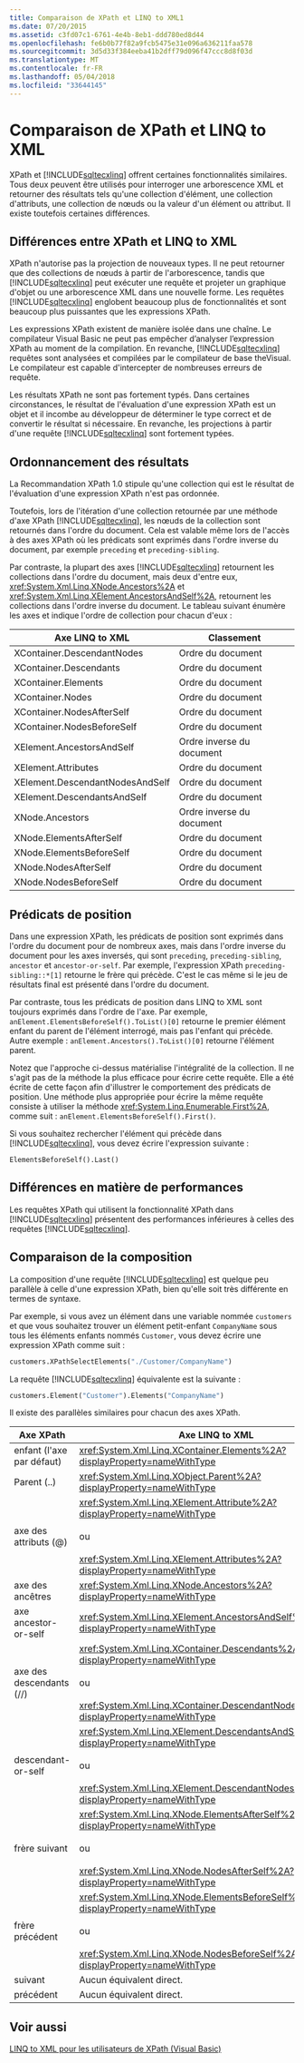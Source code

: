 ```yaml
---
title: Comparaison de XPath et LINQ to XML1
ms.date: 07/20/2015
ms.assetid: c3fd07c1-6761-4e4b-8eb1-ddd780ed8d44
ms.openlocfilehash: fe6b0b77f82a9fcb5475e31e096a636211faa578
ms.sourcegitcommit: 3d5d33f384eeba41b2dff79d096f47ccc8d8f03d
ms.translationtype: MT
ms.contentlocale: fr-FR
ms.lasthandoff: 05/04/2018
ms.locfileid: "33644145"
---
```

# <a name="comparison-of-xpath-and-linq-to-xml"></a>Comparaison de XPath et LINQ to XML
XPath et [!INCLUDE[sqltecxlinq](~/includes/sqltecxlinq-md.md)] offrent certaines fonctionnalités similaires. Tous deux peuvent être utilisés pour interroger une arborescence XML et retourner des résultats tels qu'une collection d'élément, une collection d'attributs, une collection de nœuds ou la valeur d'un élément ou attribut. Il existe toutefois certaines différences.  
  
## <a name="differences-between-xpath-and-linq-to-xml"></a>Différences entre XPath et LINQ to XML  
 XPath n'autorise pas la projection de nouveaux types. Il ne peut retourner que des collections de nœuds à partir de l'arborescence, tandis que [!INCLUDE[sqltecxlinq](~/includes/sqltecxlinq-md.md)] peut exécuter une requête et projeter un graphique d'objet ou une arborescence XML dans une nouvelle forme. Les requêtes [!INCLUDE[sqltecxlinq](~/includes/sqltecxlinq-md.md)] englobent beaucoup plus de fonctionnalités et sont beaucoup plus puissantes que les expressions XPath.  
  
 Les expressions XPath existent de manière isolée dans une chaîne. Le compilateur Visual Basic ne peut pas empêcher d’analyser l’expression XPath au moment de la compilation. En revanche, [!INCLUDE[sqltecxlinq](~/includes/sqltecxlinq-md.md)] requêtes sont analysées et compilées par le compilateur de base theVisual. Le compilateur est capable d'intercepter de nombreuses erreurs de requête.  
  
 Les résultats XPath ne sont pas fortement typés. Dans certaines circonstances, le résultat de l'évaluation d'une expression XPath est un objet et il incombe au développeur de déterminer le type correct et de convertir le résultat si nécessaire. En revanche, les projections à partir d'une requête [!INCLUDE[sqltecxlinq](~/includes/sqltecxlinq-md.md)] sont fortement typées.  
  
## <a name="result-ordering"></a>Ordonnancement des résultats  
 La Recommandation XPath 1.0 stipule qu'une collection qui est le résultat de l'évaluation d'une expression XPath n'est pas ordonnée.  
  
 Toutefois, lors de l'itération d'une collection retournée par une méthode d'axe XPath [!INCLUDE[sqltecxlinq](~/includes/sqltecxlinq-md.md)], les nœuds de la collection sont retournés dans l'ordre du document. Cela est valable même lors de l'accès à des axes XPath où les prédicats sont exprimés dans l'ordre inverse du document, par exemple `preceding` et `preceding-sibling`.  
  
 Par contraste, la plupart des axes [!INCLUDE[sqltecxlinq](~/includes/sqltecxlinq-md.md)] retournent les collections dans l'ordre du document, mais deux d'entre eux, <xref:System.Xml.Linq.XNode.Ancestors%2A> et <xref:System.Xml.Linq.XElement.AncestorsAndSelf%2A>, retournent les collections dans l'ordre inverse du document. Le tableau suivant énumère les axes et indique l'ordre de collection pour chacun d'eux :  
  
|Axe LINQ to XML|Classement|  
|----------------------|--------------|  
|XContainer.DescendantNodes|Ordre du document|  
|XContainer.Descendants|Ordre du document|  
|XContainer.Elements|Ordre du document|  
|XContainer.Nodes|Ordre du document|  
|XContainer.NodesAfterSelf|Ordre du document|  
|XContainer.NodesBeforeSelf|Ordre du document|  
|XElement.AncestorsAndSelf|Ordre inverse du document|  
|XElement.Attributes|Ordre du document|  
|XElement.DescendantNodesAndSelf|Ordre du document|  
|XElement.DescendantsAndSelf|Ordre du document|  
|XNode.Ancestors|Ordre inverse du document|  
|XNode.ElementsAfterSelf|Ordre du document|  
|XNode.ElementsBeforeSelf|Ordre du document|  
|XNode.NodesAfterSelf|Ordre du document|  
|XNode.NodesBeforeSelf|Ordre du document|  
  
## <a name="positional-predicates"></a>Prédicats de position  
 Dans une expression XPath, les prédicats de position sont exprimés dans l'ordre du document pour de nombreux axes, mais dans l'ordre inverse du document pour les axes inversés, qui sont `preceding`, `preceding-sibling`, `ancestor` et `ancestor-or-self`. Par exemple, l'expression XPath `preceding-sibling::*[1]` retourne le frère qui précède. C'est le cas même si le jeu de résultats final est présenté dans l'ordre du document.  
  
 Par contraste, tous les prédicats de position dans LINQ to XML sont toujours exprimés dans l'ordre de l'axe. Par exemple, `anElement.ElementsBeforeSelf().ToList()[0]` retourne le premier élément enfant du parent de l'élément interrogé, mais pas l'enfant qui précède. Autre exemple : `anElement.Ancestors().ToList()[0]` retourne l'élément parent.  
  
 Notez que l'approche ci-dessus matérialise l'intégralité de la collection. Il ne s'agit pas de la méthode la plus efficace pour écrire cette requête. Elle a été écrite de cette façon afin d'illustrer le comportement des prédicats de position. Une méthode plus appropriée pour écrire la même requête consiste à utiliser la méthode <xref:System.Linq.Enumerable.First%2A>, comme suit : `anElement.ElementsBeforeSelf().First()`.  
  
 Si vous souhaitez rechercher l'élément qui précède dans [!INCLUDE[sqltecxlinq](~/includes/sqltecxlinq-md.md)], vous devez écrire l'expression suivante :  
  
 `ElementsBeforeSelf().Last()`  
  
## <a name="performance-differences"></a>Différences en matière de performances  
 Les requêtes XPath qui utilisent la fonctionnalité XPath dans [!INCLUDE[sqltecxlinq](~/includes/sqltecxlinq-md.md)] présentent des performances inférieures à celles des requêtes [!INCLUDE[sqltecxlinq](~/includes/sqltecxlinq-md.md)].  
  
## <a name="comparison-of-composition"></a>Comparaison de la composition  
 La composition d'une requête [!INCLUDE[sqltecxlinq](~/includes/sqltecxlinq-md.md)] est quelque peu parallèle à celle d'une expression XPath, bien qu'elle soit très différente en termes de syntaxe.  
  
 Par exemple, si vous avez un élément dans une variable nommée `customers` et que vous souhaitez trouver un élément petit-enfant `CompanyName` sous tous les éléments enfants nommés `Customer`, vous devez écrire une expression XPath comme suit :  
  
```vb  
customers.XPathSelectElements("./Customer/CompanyName")  
```  
  
 La requête [!INCLUDE[sqltecxlinq](~/includes/sqltecxlinq-md.md)] équivalente est la suivante :  
  
```vb  
customers.Element("Customer").Elements("CompanyName")  
```  
  
 Il existe des parallèles similaires pour chacun des axes XPath.  
  
|Axe XPath|Axe LINQ to XML|  
|----------------|----------------------|  
|enfant (l'axe par défaut)|<xref:System.Xml.Linq.XContainer.Elements%2A?displayProperty=nameWithType>|  
|Parent (..)|<xref:System.Xml.Linq.XObject.Parent%2A?displayProperty=nameWithType>|  
|axe des attributs (@)|<xref:System.Xml.Linq.XElement.Attribute%2A?displayProperty=nameWithType><br /><br /> ou<br /><br /> <xref:System.Xml.Linq.XElement.Attributes%2A?displayProperty=nameWithType>|  
|axe des ancêtres|<xref:System.Xml.Linq.XNode.Ancestors%2A?displayProperty=nameWithType>|  
|axe ancestor-or-self|<xref:System.Xml.Linq.XElement.AncestorsAndSelf%2A?displayProperty=nameWithType>|  
|axe des descendants (//)|<xref:System.Xml.Linq.XContainer.Descendants%2A?displayProperty=nameWithType><br /><br /> ou<br /><br /> <xref:System.Xml.Linq.XContainer.DescendantNodes%2A?displayProperty=nameWithType>|  
|descendant-or-self|<xref:System.Xml.Linq.XElement.DescendantsAndSelf%2A?displayProperty=nameWithType><br /><br /> ou<br /><br /> <xref:System.Xml.Linq.XElement.DescendantNodesAndSelf%2A?displayProperty=nameWithType>|  
|frère suivant|<xref:System.Xml.Linq.XNode.ElementsAfterSelf%2A?displayProperty=nameWithType><br /><br /> ou<br /><br /> <xref:System.Xml.Linq.XNode.NodesAfterSelf%2A?displayProperty=nameWithType>|  
|frère précédent|<xref:System.Xml.Linq.XNode.ElementsBeforeSelf%2A?displayProperty=nameWithType><br /><br /> ou<br /><br /> <xref:System.Xml.Linq.XNode.NodesBeforeSelf%2A?displayProperty=nameWithType>|  
|suivant|Aucun équivalent direct.|  
|précédent|Aucun équivalent direct.|  
  
## <a name="see-also"></a>Voir aussi  
 [LINQ to XML pour les utilisateurs de XPath (Visual Basic)](../../../../visual-basic/programming-guide/concepts/linq/linq-to-xml-for-xpath-users.md)
